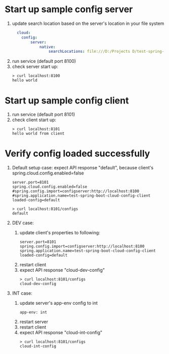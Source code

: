 
# Start up sample config server
1. update search location based on the server's location in your file system
    ```yml
      cloud:
        config:
            server:
                native:
                    searchLocations: file:///D:/Projects D/test-spring-boot-cloud-config/configs/${app-env}
    ```
1. run service (default port 8100)
1. check server start up: 
    ```
    > curl localhost:8100
    hello world
    ```

# Start up sample config client
1. run service (default port 8101)
1. check client start up:
    ```
    > curl localhost:8101
    hello world from client
    ```

# Verify config loaded successfully

1. Default setup case:
    expect API response "default", because client's spring.cloud.config.enabled=false
    ```properties
    server.port=8101
    spring.cloud.config.enabled=false
    #spring.config.import=configserver:http://localhost:8100
    #spring.application.name=test-spring-boot-cloud-config-client
    loaded-config=default
    ```
    ```
    > curl localhost:8101/configs
    default
    ```

1. DEV case:
    1. update client's properties to following:
        ```properties
        server.port=8101
        spring.config.import=configserver:http://localhost:8100
        spring.application.name=test-spring-boot-cloud-config-client
        loaded-config=default
        ```
    1. restart client
    1. expect API response "cloud-dev-config"
        ```
        > curl localhost:8101/configs
        cloud-dev-config
        ```

1. INT case:
    1. update server's app-env config to int
        ```
        app-env: int
        ```
    1. restart server
    1. restart client
    1. expect API response "cloud-int-config"
        ```
        > curl localhost:8101/configs
        cloud-int-config
        ```
